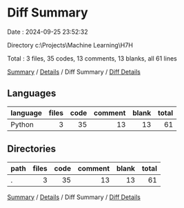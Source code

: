 # Diff Summary

Date : 2024-09-25 23:52:32

Directory c:\\Projects\\Machine Learning\\H7H

Total : 3 files,  35 codes, 13 comments, 13 blanks, all 61 lines

[Summary](results.md) / [Details](details.md) / Diff Summary / [Diff Details](diff-details.md)

## Languages
| language | files | code | comment | blank | total |
| :--- | ---: | ---: | ---: | ---: | ---: |
| Python | 3 | 35 | 13 | 13 | 61 |

## Directories
| path | files | code | comment | blank | total |
| :--- | ---: | ---: | ---: | ---: | ---: |
| . | 3 | 35 | 13 | 13 | 61 |

[Summary](results.md) / [Details](details.md) / Diff Summary / [Diff Details](diff-details.md)
